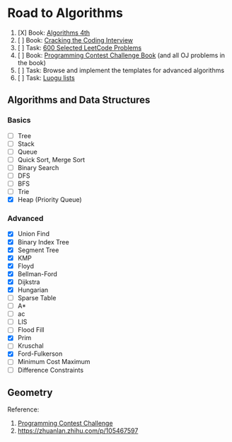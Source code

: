 # Road to Algorithms

1. [X] Book: [Algorithms 4th](https://github.com/alfmunny/book-notes/tree/master/algorithms-4th)
2. [ ] Book: [Cracking the Coding Interview](https://github.com/alfmunny/cracking-the-coding-interview/tree/09e688b9d2d757dfd69d5bc5c24d561c834001ab)
3. [ ] Task: [600 Selected LeetCode Problems](https://github.com/alfmunny/leetcode)
4. [ ] Book: [Programming Contest Challenge Book](https://github.com/alfmunny/book-notes/tree/master/acm-challenge) (and all OJ problems in the book)
5. [ ] Task: Browse and implement the templates for advanced algorithms
6. [ ] Task: [Luogu lists](https://www.luogu.com.cn/training/list?type=select&page=1)

## Algorithms and Data Structures

### Basics

- [ ] Tree
- [ ] Stack
- [ ] Queue
- [ ] Quick Sort, Merge Sort
- [ ] Binary Search
- [ ] DFS
- [ ] BFS
- [ ] Trie
- [X] Heap (Priority Queue)

### Advanced

- [x] Union Find
- [x] Binary Index Tree
- [X] Segment Tree
- [x] KMP
- [x] Floyd
- [x] Bellman-Ford
- [x] Dijkstra
- [X] Hungarian
- [ ] Sparse Table
- [ ] A*
- [ ] ac
- [ ] LIS
- [ ] Flood Fill
- [X] Prim
- [ ] Kruschal
- [X] Ford-Fulkerson
- [ ] Minimum Cost Maximum
- [ ] Difference Constraints

## Geometry

Reference:

1. [Programming Contest Challenge](https://book.douban.com/subject/24749842/)
2. https://zhuanlan.zhihu.com/p/105467597
